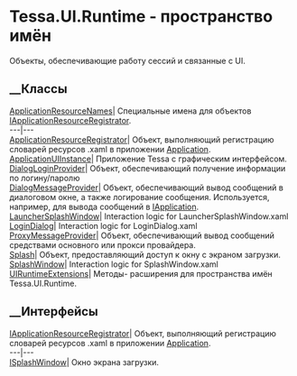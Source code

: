 # Tessa.UI.Runtime - пространство имён
Объекты, обеспечивающие работу сессий и связанные с UI.
##  __Классы
[ApplicationResourceNames](T_Tessa_UI_Runtime_ApplicationResourceNames.htm)|
Специальные имена для объектов
[IApplicationResourceRegistrator](T_Tessa_UI_Runtime_IApplicationResourceRegistrator.htm).  
---|---  
[ApplicationResourceRegistrator](T_Tessa_UI_Runtime_ApplicationResourceRegistrator.htm)|
Объект, выполняющий регистрацию словарей ресурсов .xaml в приложении
[Application](https://learn.microsoft.com/dotnet/api/system.windows.application).  
[ApplicationUIInstance](T_Tessa_UI_Runtime_ApplicationUIInstance.htm)|
Приложение Tessa с графическим интерфейсом.  
[DialogLoginProvider](T_Tessa_UI_Runtime_DialogLoginProvider.htm)|  Объект,
обеспечивающий получение информации по логину/паролю  
[DialogMessageProvider](T_Tessa_UI_Runtime_DialogMessageProvider.htm)|
Объект, обеспечивающий вывод сообщений в диалоговом окне, а также логирование
сообщения. Используется, например, для вывода сообщений в
[IApplication](T_Tessa_Platform_Runtime_IApplication.htm).  
[LauncherSplashWindow](T_Tessa_UI_Runtime_LauncherSplashWindow.htm)|
Interaction logic for LauncherSplashWindow.xaml  
[LoginDialog](T_Tessa_UI_Runtime_LoginDialog.htm)|  Interaction logic for
LoginDialog.xaml  
[ProxyMessageProvider](T_Tessa_UI_Runtime_ProxyMessageProvider.htm)|  Объект,
обеспечивающий вывод сообщений средствами основного или прокси провайдера.  
[Splash](T_Tessa_UI_Runtime_Splash.htm)|  Объект, предоставляющий доступ к
окну с экраном загрузки.  
[SplashWindow](T_Tessa_UI_Runtime_SplashWindow.htm)|  Interaction logic for
SplashWindow.xaml  
[UIRuntimeExtensions](T_Tessa_UI_Runtime_UIRuntimeExtensions.htm)|  Методы-
расширения для пространства имён Tessa.UI.Runtime.  
## __Интерфейсы
[IApplicationResourceRegistrator](T_Tessa_UI_Runtime_IApplicationResourceRegistrator.htm)|
Объект, выполняющий регистрацию словарей ресурсов .xaml в приложении
[Application](https://learn.microsoft.com/dotnet/api/system.windows.application).  
---|---  
[ISplashWindow](T_Tessa_UI_Runtime_ISplashWindow.htm)|  Окно экрана загрузки.
